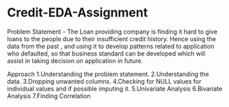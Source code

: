 # Credit-EDA-Assignment

Problem Statement - The Loan providing company is finding it hard to give loans to the people due to their insufficient
credit history. Hence using the data from the past , and using it to develop patterns related to
application who defaulted, so that business standard can be developed which will assist in taking
decision on application in future.


Approach 
1.Understanding the problem statement.
2.Understanding the data.
3.Dropping unwanted columns.
4.Checking for NULL values for individual values and if possible imputing it.
5.Univariate Analysis
6.Bivariate Analysis
7.Finding Correlation

